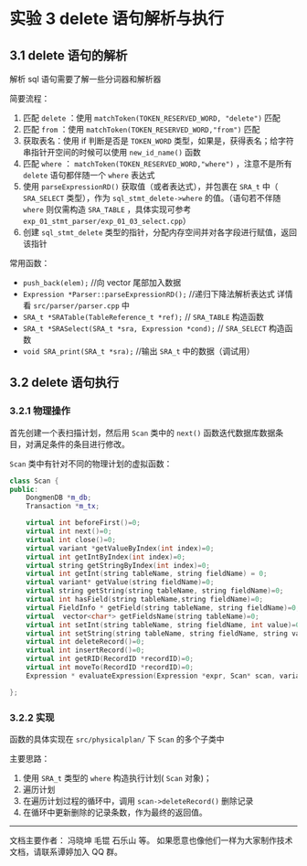 # 实验 3 delete 语句解析与执行

## 3.1 delete 语句的解析

解析 sql 语句需要了解一些分词器和解析器


简要流程：

1. 匹配 `delete` ：使用 `matchToken(TOKEN_RESERVED_WORD, "delete")` 匹配
2. 匹配 `from` ：使用 `matchToken(TOKEN_RESERVED_WORD,"from")` 匹配
3. 获取表名：使用 if 判断是否是 `TOKEN_WORD` 类型，如果是，获得表名；给字符串指针开空间的时候可以使用 `new_id_name()` 函数
4. 匹配 `where` ： `matchToken(TOKEN_RESERVED_WORD,"where")` ，注意不是所有 `delete` 语句都伴随一个 `where` 表达式
6. 使用 `parseExpressionRD()` 获取值（或者表达式），并包裹在 `SRA_t` 中（ `SRA_SELECT` 类型），作为 `sql_stmt_delete->where` 的值。（语句若不伴随 `where` 则仅需构造 `SRA_TABLE` ，具体实现可参考 `exp_01_stmt_parser/exp_01_03_select.cpp`）
7. 创建 `sql_stmt_delete` 类型的指针，分配内存空间并对各字段进行赋值，返回该指针

常用函数：

- `push_back(elem);` //向 vector 尾部加入数据
- `Expression *Parser::parseExpressionRD();` //递归下降法解析表达式 详情看 `src/parser/parser.cpp` 中
- `SRA_t *SRATable(TableReference_t *ref);` // `SRA_TABLE` 构造函数
- `SRA_t *SRASelect(SRA_t *sra, Expression *cond);` // `SRA_SELECT` 构造函数
- `void SRA_print(SRA_t *sra);`  //输出 `SRA_t` 中的数据（调试用）

## 3.2 delete 语句执行

### 3.2.1 物理操作

首先创建一个表扫描计划，然后用 `Scan` 类中的 `next()` 函数迭代数据库数据条目，对满足条件的条目进行修改。

`Scan` 类中有针对不同的物理计划的虚拟函数：

```cpp
class Scan {
public:
    DongmenDB *m_db;
    Transaction *m_tx;

    virtual int beforeFirst()=0;
    virtual int next()=0;
    virtual int close()=0;
    virtual variant *getValueByIndex(int index)=0;
    virtual int getIntByIndex(int index)=0;
    virtual string getStringByIndex(int index)=0;
    virtual int getInt(string tableName, string fieldName) = 0;
    virtual variant* getValue(string fieldName)=0;
    virtual string getString(string tableName, string fieldName)=0;
    virtual int hasField(string tableName,string fieldName)=0;
    virtual FieldInfo * getField(string tableName, string fieldName)=0;
    virtual  vector<char*> getFieldsName(string tableName)=0;
    virtual int setInt(string tableName, string fieldName, int value)=0;
    virtual int setString(string tableName, string fieldName, string value)=0;
    virtual int deleteRecord()=0;
    virtual int insertRecord()=0;
    virtual int getRID(RecordID *recordID)=0;
    virtual int moveTo(RecordID *recordID)=0;
    Expression * evaluateExpression(Expression *expr, Scan* scan, variant *var);

};
```

### 3.2.2 实现

函数的具体实现在 `src/physicalplan/` 下 `Scan` 的多个子类中

主要思路：

1. 使用 `SRA_t` 类型的 `where` 构造执行计划( `Scan` 对象)；
2. 遍历计划
3. 在遍历计划过程的循环中，调用 `scan->deleteRecord()` 删除记录
4. 在循环中更新删除的记录条数，作为最终的返回值。


---

文档主要作者： 冯晓坤 毛锟 石乐山 等。 如果愿意也像他们一样为大家制作技术文档，请联系谭婷加入 QQ 群。